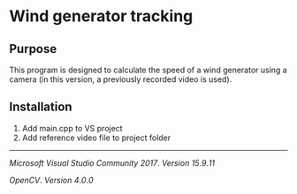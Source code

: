 Wind generator tracking
=====================
Purpose
-----------------------------------
This program is designed to calculate the speed of a wind generator using a camera (in this version, a previously recorded video is used).

Installation
-----------------------------------
1. Add main.cpp to VS project
2. Add reference video file to project folder
***
_Microsoft_ _Visual_ _Studio_ _Community_ _2017_. _Version_ _15_._9_._11_

_OpenCV_. _Version_ _4_._0_._0_
